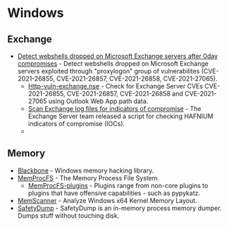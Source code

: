 # Windows

## Exchange
- [Detect webshells dropped on Microsoft Exchange servers after 0day compromises]() - Detect webshells dropped on Microsoft Exchange servers exploited through "proxylogon" group of vulnerabilites (CVE-2021-26855, CVE-2021-26857, CVE-2021-26858, CVE-2021-27065).
  - [Http-vuln-exchange.nse](https://github.com/GossiTheDog/scanning/blob/main/http-vuln-exchange.nse) - Check for Exchange Server CVEs CVE-2021-26855, CVE-2021-26857, CVE-2021-26858 and CVE-2021-27065 using Outlook Web App path data.
  - [Scan Exchange log files for indicators of compromise](https://www.microsoft.com/security/blog/2021/03/02/hafnium-targeting-exchange-servers/#scan-log) - The Exchange Server team released a script for checking HAFNIUM indicators of compromise (IOCs).
  - 
## Memory
- [Blackbone](https://github.com/DarthTon/Blackbone) - Windows memory hacking library.
- [MemProcFS](https://github.com/ufrisk/MemProcFS) - The Memory Process File System.
  - [MemProcFS-plugins](https://github.com/ufrisk/MemProcFS-plugins) - Plugins range from non-core plugins to plugins that have offensive capabilities - such as pypykatz.
- [MemScanner](https://github.com/FaEryICE/MemScanner) - Analyze Windows x64 Kernel Memory Layout.
- [SafetyDump](https://github.com/m0rv4i/SafetyDump) - SafetyDump is an in-memory process memory dumper. Dumps stuff without touching disk.
